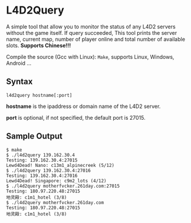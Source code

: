 # L4D2Query

A simple tool that allow you to monitor the status of any L4D2 servers 
without the game itself. If query succeeded, This tool prints the server name, current map, 
number of player online and total number of available slots. __Supports Chinese!!!__

Compile the source (Gcc with Linux): `Make`, supports Linux, Windows, Android ...

Syntax
------
`l4d2query hostname[:port]`

__hostname__ is the ipaddress or domain name of the L4D2 server.

__port__ is optional, if not specified, the default port is 27015.

Sample Output
-------------
```
$ make
$ ./l4d2query 139.162.30.4
Testing: 139.162.30.4:27015
Lewd4Dead! Nano: c13m1_alpinecreek (5/12)
$ ./l4d2query 139.162.30.4:27016
Testing: 139.162.30.4:27016
Lewd4Dead! Singapore: c9m2_lots (4/12)
$ ./l4d2query motherfvcker.261day.com:27015
Testing: 180.97.220.48:27015
地灵殿: c1m1_hotel (3/8)
$ ./l4d2query motherfvcker.261day.com
Testing: 180.97.220.48:27015
地灵殿: c1m1_hotel (3/8)
```
